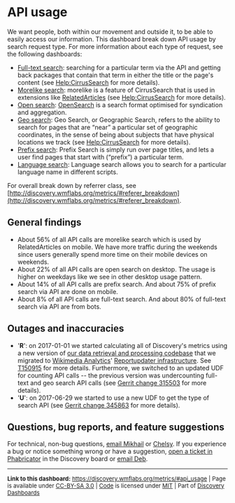 API usage
=======

We want people, both within our movement and outside it, to be able to easily access our information. This dashboard break down API usage by search request type. For more information about each type of request, see the following dashboards:

* [Full-text search](http://discovery.wmflabs.org/metrics/#fulltext_search): searching for a particular term via the API and getting back packages that contain that term in either the title or the page's content (see [Help:CirrusSearch](https://www.mediawiki.org/wiki/Help:CirrusSearch#Full_text_search) for more details).
* [Morelike search](http://discovery.wmflabs.org/metrics/#morelike_search): morelike is a feature of CirrusSearch that is used in extensions like [RelatedArticles](https://www.mediawiki.org/wiki/Extension:RelatedArticles) (see [Help:CirrusSearch](https://www.mediawiki.org/wiki/Help:CirrusSearch#Morelike) for more details).
* [Open search](http://discovery.wmflabs.org/metrics/#open_search): [OpenSearch](https://en.wikipedia.org/wiki/OpenSearch) is a search format optimised for syndication and aggregation.
* [Geo search](http://discovery.wmflabs.org/metrics/#geo_search): Geo Search, or Geographic Search, refers to the ability to search for pages that are “near” a particular set of geographic coordinates, in the sense of being about subjects that have physical locations we track (see [Help:CirrusSearch](https://www.mediawiki.org/wiki/Help:CirrusSearch#Geo_Search) for more details).
* [Prefix search](http://discovery.wmflabs.org/metrics/#prefix_search): Prefix Search is simply run over page titles, and lets a user find pages that start with (“prefix”) a particular term.
* [Language search](http://discovery.wmflabs.org/metrics/#language_search): Language search allows you to search for a particular language name in different scripts.

For overall break down by referrer class, see [http://discovery.wmflabs.org/metrics/#referer_breakdown](http://discovery.wmflabs.org/metrics/#referer_breakdown).

General findings
------

* About 56% of all API calls are morelike search which is used by RelatedArticles on mobile. We have more traffic during the weekends since users generally spend more time on their mobile devices on weekends.
* About 22% of all API calls are open search on desktop. The usage is higher on weekdays like we see in other desktop usage pattern.
* About 14% of all API calls are prefix search. And about 75% of prefix search via API are done on mobile.
* About 8% of all API calls are full-text search. And about 80% of full-text search via API are from bots.

Outages and inaccuracies
------

* '__R__': on 2017-01-01 we started calculating all of Discovery's metrics using a new version of [our data retrieval and processing codebase](https://phabricator.wikimedia.org/diffusion/WDGO/) that we migrated to [Wikimedia Analytics](https://www.mediawiki.org/wiki/Analytics)' [Reportupdater infrastructure](https://wikitech.wikimedia.org/wiki/Analytics/Reportupdater). See [T150915](https://phabricator.wikimedia.org/T150915) for more details. Furthermore, we switched to an updated UDF for counting API calls -- the previous version was undercounting full-text and geo search API calls (see [Gerrit change 315503](https://gerrit.wikimedia.org/r/#/c/315503/) for more details).
* '__U__': on 2017-06-29 we started to use a new UDF to get the type of search API (see [Gerrit change 345863](https://gerrit.wikimedia.org/r/#/c/345863/) for more details).

Questions, bug reports, and feature suggestions
------
For technical, non-bug questions, [email Mikhail](mailto:mpopov@wikimedia.org?subject=Dashboard%20Question) or [Chelsy](mailto:cxie@wikimedia.org?subject=Dashboard%20Question). If you experience a bug or notice something wrong or have a suggestion, [open a ticket in Phabricator](https://phabricator.wikimedia.org/maniphest/task/create/?projects=Discovery) in the Discovery board or [email Deb](mailto:deb@wikimedia.org?subject=Dashboard%20Question).

<hr style="border-color: gray;">
<p style="font-size: small;">
  <strong>Link to this dashboard:</strong> <a href="https://discovery.wmflabs.org/metrics/#api_usage">https://discovery.wmflabs.org/metrics/#api_usage</a>
  | Page is available under <a href="https://creativecommons.org/licenses/by-sa/3.0/" title="Creative Commons Attribution-ShareAlike License">CC-BY-SA 3.0</a>
  | <a href="https://phabricator.wikimedia.org/diffusion/WDRN/" title="Search Metrics Dashboard source code repository">Code</a> is licensed under <a href="https://phabricator.wikimedia.org/diffusion/WDRN/browse/master/LICENSE.md" title="MIT License">MIT</a>
  | Part of <a href="https://discovery.wmflabs.org/">Discovery Dashboards</a>
</p>
